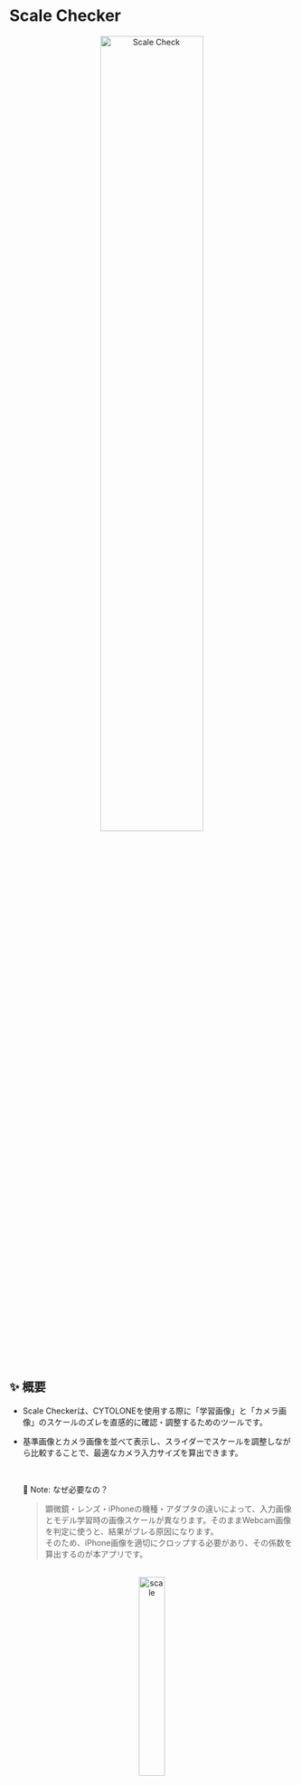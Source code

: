# Scale Checker
<div align="center">
  <img src="/assets/scale_check.png" alt="Scale Check" width="60%">
</div>

## ✨ 概要
- Scale Checkerは、CYTOLONEを使用する際に「学習画像」と「カメラ画像」のスケールのズレを直感的に確認・調整するためのツールです。
- 基準画像とカメラ画像を並べて表示し、スライダーでスケールを調整しながら比較することで、最適なカメラ入力サイズを算出できます。

    <br>

    📝 Note: なぜ必要なの？  
    > 顕微鏡・レンズ・iPhoneの機種・アダプタの違いによって、入力画像とモデル学習時の画像スケールが異なります。そのままWebcam画像を判定に使うと、結果がブレる原因になります。  
    > そのため、iPhone画像を適切にクロップする必要があり、その係数を算出するのが本アプリです。

<br>

<div align="center">

<picture>
  <img alt="scale" src="/assets/scale.jpg" width="30%" height="30%">
</picture> 

</div>

<br>

📝 Note:  
> 現在、検証済みの組み合わせは
iPhone 15と[i-NTER LENS](https://www.microscope-net.com/products/smartphone/inter-lens/) のみです。  
> その他の組み合わせはissueで報告してください！

### 🚀 アプリの起動
- 起動
    ```bash
    scale-check
    ```
    ターミナルに表示されたURLにWebブラウザからアクセスしてください。  
    動画？

- 操作手順
    1. 基準画像（Reference Image）を選択
    2. 10倍対物レンズで、正常な扁平上皮細胞が重なりなく見える場所の写真を撮影
    3. スライダーでスケールを調整し、基準画像と比較
    4. 画面下部に表示される「必要なカメラ入力サイズ」を参考に設定を調整

        💡 Tip:  
        > 核の大きさが揃うスケールが最適です。
        > 全画面表示にして拡大しながら確認すると調整しやすくなります。

       - 調整が難しい場合は、画像をIssueで共有してください。こちらで算出しお知らせします。
       - その際は、必ず使用したデバイス情報を記載してください。

    5. 表示された数値で設定を更新
       > 🔍 Scale Factor: 0.87  
       > 📐 Cropped size: 890×890px  
       > 📷 Recommended original image size: 1177×1177px  
       > ```bash
       > cytolone-config --DEBUG False --WEBCAM_IMAGE_SIZE 1177
       > ```